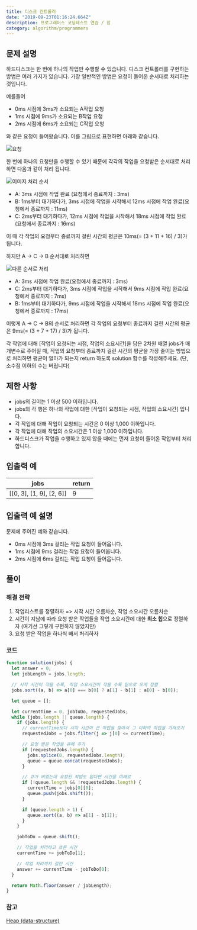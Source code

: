 ```yaml
---
title: 디스크 컨트롤러
date: "2019-09-23T01:16:24.664Z"
description: 프로그래머스 코딩테스트 연습 / 힙
category: algorithm/programmers
---
```


## 문제 설명

하드디스크는 한 번에 하나의 작업만 수행할 수 있습니다. 디스크 컨트롤러를 구현하는 방법은 여러 가지가 있습니다. 가장 일반적인 방법은 요청이 들어온 순서대로 처리하는 것입니다.

예를들어

- 0ms 시점에 3ms가 소요되는 A작업 요청
- 1ms 시점에 9ms가 소요되는 B작업 요청
- 2ms 시점에 6ms가 소요되는 C작업 요청

와 같은 요청이 들어왔습니다. 이를 그림으로 표현하면 아래와 같습니다.

![요청](https://grepp-programmers.s3.amazonaws.com/files/production/b68eb5cec6/38dc6a53-2d21-4c72-90ac-f059729c51d5.png)

한 번에 하나의 요청만을 수행할 수 있기 때문에 각각의 작업을 요청받은 순서대로 처리하면 다음과 같이 처리 됩니다.

![이미지 처리 순서](https://grepp-programmers.s3.amazonaws.com/files/production/5e677b4646/90b91fde-cac4-42c1-98b8-8f8431c52dcf.png)

- A: 3ms 시점에 작업 완료 (요청에서 종료까지 : 3ms)
- B: 1ms부터 대기하다가, 3ms 시점에 작업을 시작해서 12ms 시점에 작업 완료(요청에서 종료까지 : 11ms)
- C: 2ms부터 대기하다가, 12ms 시점에 작업을 시작해서 18ms 시점에 작업 완료(요청에서 종료까지 : 16ms)

이 때 각 작업의 요청부터 종료까지 걸린 시간의 평균은 10ms(= (3 + 11 + 16) / 3)가 됩니다.

하지만 A → C → B 순서대로 처리하면

![다른 순서로 처리](https://grepp-programmers.s3.amazonaws.com/files/production/9eb7c5a6f1/a6cff04d-86bb-4b5b-98bf-6359158940ac.png)

- A: 3ms 시점에 작업 완료(요청에서 종료까지 : 3ms)
- C: 2ms부터 대기하다가, 3ms 시점에 작업을 시작해서 9ms 시점에 작업 완료(요청에서 종료까지 : 7ms)
- B: 1ms부터 대기하다가, 9ms 시점에 작업을 시작해서 18ms 시점에 작업 완료(요청에서 종료까지 : 17ms)

이렇게 A → C → B의 순서로 처리하면 각 작업의 요청부터 종료까지 걸린 시간의 평균은 9ms(= (3 + 7 + 17) / 3)가 됩니다.

각 작업에 대해 [작업이 요청되는 시점, 작업의 소요시간]을 담은 2차원 배열 jobs가 매개변수로 주어질 때, 작업의 요청부터 종료까지 걸린 시간의 평균을 가장 줄이는 방법으로 처리하면 평균이 얼마가 되는지 return 하도록 solution 함수를 작성해주세요. (단, 소수점 이하의 수는 버립니다)

## 제한 사항

- jobs의 길이는 1 이상 500 이하입니다.
- jobs의 각 행은 하나의 작업에 대한 [작업이 요청되는 시점, 작업의 소요시간] 입니다.
- 각 작업에 대해 작업이 요청되는 시간은 0 이상 1,000 이하입니다.
- 각 작업에 대해 작업의 소요시간은 1 이상 1,000 이하입니다.
- 하드디스크가 작업을 수행하고 있지 않을 때에는 먼저 요청이 들어온 작업부터 처리합니다.

## 입출력 예

|jobs|return|
|-|-|
|[[0, 3], [1, 9], [2, 6]]|9|

## 입출력 예 설명

문제에 주어진 예와 같습니다.

- 0ms 시점에 3ms 걸리는 작업 요청이 들어옵니다.
- 1ms 시점에 9ms 걸리는 작업 요청이 들어옵니다.
- 2ms 시점에 6ms 걸리는 작업 요청이 들어옵니다.

## 풀이

### 해결 전략

1. 작업리스트를 정렬하자 => 시작 시간 오름차순, 작업 소요시간 오름차순
2. 시간이 지남에 따라 요청 받은 작업들을 작업 소요시간에 대한 **최소 힙**으로 정렬하자 (여기선 그렇게 구현하지 않았지만)
3. 요청 받은 작업을 하나씩 빼서 처리하자

### 코드

```javascript
function solution(jobs) {
  let answer = 0;
  let jobLength = jobs.length;

  // 시작 시간이 작을 수록, 작업 소요시간이 작을 수록 앞으로 오게 정렬
  jobs.sort((a, b) => a[0] === b[0] ? a[1] - b[1] : a[0] - b[0]);

  let queue = [];

  let currentTime = 0, jobToDo, requestedJobs;
  while (jobs.length || queue.length) {
    if (jobs.length) {
      // currentTime보다 시작 시간이 큰 작업을 찾아서 그 이하의 작업을 가져오기
      requestedJobs = jobs.filter(j => j[0] <= currentTime);

      // 요청 받은 작업을 큐에 추가
      if (requestedJobs.length) {
        jobs.splice(0, requestedJobs.length);
        queue = queue.concat(requestedJobs);
      }

      // 큐가 비었는데 요청된 작업도 없다면 시간을 미래로
      if (!queue.length && !requestedJobs.length) {
        currentTime = jobs[0][0];
        queue.push(jobs.shift());
      }

      if (queue.length > 1) {
        queue.sort((a, b) => a[1] - b[1]);
      }
    }

    jobToDo = queue.shift();

    // 작업을 처리하고 흐른 시간
    currentTime += jobToDo[1];

    // 작업 처리까지 걸린 시간
    answer += currentTime - jobToDo[0];
  }

  return Math.floor(answer / jobLength);
}
```

### 참고

[Heap (data-structure)](https://github.com/trekhleb/javascript-algorithms/tree/master/src/data-structures/heap)

